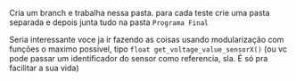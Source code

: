 Cria um branch e trabalha nessa pasta.
para cada teste crie uma pasta separada e depois junta tudo na pasta `Programa Final`

Seria interessante voce ja ir fazendo as coisas usando modularização com funções o maximo possivel, tipo `float get_voltage_value_sensorX()` (ou vc pode passar um identificador do sensor como referencia, sla. É só pra facilitar a sua vida)
